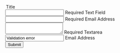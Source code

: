 <form class="mui-form">
  <legend>Title</legend>
  <div class="mui-textfield">
    <input type="text" required>
    <label>Required Text Field</label>
  </div>
  <div class="mui-textfield mui-textfield--float-label">
    <input type="email" required>
    <label>Required Email Address</label>
  </div>
  <div class="mui-textfield mui-textfield--float-label">
    <textarea required></textarea>
    <label>Required Textarea</label>
  </div>
  <div class="mui-textfield mui-textfield--float-label">
    <input type="email" value="Validation error">
    <label>Email Address</label>
  </div>
  <button type="submit" class="mui-btn mui-btn--raised">Submit</button>
</form>